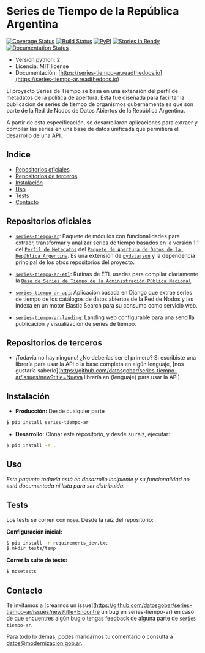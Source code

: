 
# Series de Tiempo de la República Argentina

[![Coverage Status](https://coveralls.io/repos/github/datosgobar/series-tiempo-ar/badge.svg?branch=master)](https://coveralls.io/github/datosgobar/series-tiempo-ar?branch=master)
[![Build Status](https://travis-ci.org/datosgobar/series-tiempo-ar.svg?branch=master)](https://travis-ci.org/datosgobar/series-tiempo-ar)
[![PyPI](https://badge.fury.io/py/series-tiempo-ar.svg)](http://badge.fury.io/py/series-tiempo-ar)
[![Stories in Ready](https://badge.waffle.io/datosgobar/series-tiempo-ar.png?label=ready&title=Ready)](https://waffle.io/datosgobar/series-tiempo-ar)
[![Documentation Status](http://readthedocs.org/projects/series-tiempo-ar/badge/?version=latest)](http://series-tiempo-ar.readthedocs.org/en/latest/?badge=latest)

* Versión python: 2
* Licencia: MIT license
* Documentación: [https://series-tiempo-ar.readthedocs.io](https://series-tiempo-ar.readthedocs.io)

El proyecto Series de Tiempo se basa en una extensión del perfil de metadatos de la política de apertura. Esta fue diseñada para facilitar la publicación de series de tiempo de organismos gubernamentales que son parte de la Red de Nodos de Datos Abiertos de la República Argentina.

A partir de esta especificación, se desarrollaron aplicaciones para extraer y compilar las series en una base de datos unificada que permitiera el desarrollo de una API.

<!-- START doctoc generated TOC please keep comment here to allow auto update -->
<!-- DON'T EDIT THIS SECTION, INSTEAD RE-RUN doctoc TO UPDATE -->

## Indice

- [Repositorios oficiales](#repositorios-oficiales)
- [Repositorios de terceros](#repositorios-de-terceros)
- [Instalación](#instalaci%C3%B3n)
- [Uso](#uso)
- [Tests](#tests)
- [Contacto](#contacto)

<!-- END doctoc generated TOC please keep comment here to allow auto update -->

## Repositorios oficiales

* [`series-tiempo-ar`](https://github.com/datosgobar/series-tiempo-ar): Paquete de módulos con funcionalidades para extraer, transformar y analizar series de tiempo basados en la versión 1.1 del [`Perfil de Metadatos`](http://paquete-apertura-datos.readthedocs.io/es/stable/guia_metadatos.html) del [`Paquete de Apertura de Datos de la República Argentina`](http://paquete-apertura-datos.readthedocs.io). Es una extensión de [`pydatajson`](https://github.com/datosgobar/pydatajson) y la dependencia principal de los otros repositorios del proyecto.

* [`series-tiempo-ar-etl`](https://github.com/datosgobar/series-tiempo-ar-etl): Rutinas de ETL usadas para compilar diariamente la [`Base de Series de Tiempo de la Administración Pública Nacional`](http://datos.gob.ar/dataset/base-series-tiempo-administracion-publica-nacional).

* [`series-tiempo-ar-api`](https://github.com/datosgobar/series-tiempo-ar-api): Aplicación basada en Django que extrae series de tiempo de los catálogos de datos abiertos de la Red de Nodos y las indexa en un motor Elastic Search para su consumo como servicio web.

* [`series-tiempo-ar-landing`](https://github.com/datosgobar/series-tiempo-ar-landing): Landing web configurable para una sencilla publicación y visualización de series de tiempo.

## Repositorios de terceros

* ¡Todavía no hay ninguno! ¿No deberías ser el primero? Si escribiste una librería para usar la API o la base completa en algún lenguaje, [nos gustaría saberlo](https://github.com/datosgobar/series-tiempo-ar/issues/new?title=Nueva librería en {lenguaje} para usar la API).

## Instalación

* **Producción:** Desde cualquier parte

```bash
$ pip install series-tiempo-ar
```

* **Desarrollo:** Clonar este repositorio, y desde su raíz, ejecutar:
```bash
$ pip install -e .
```

## Uso

*Este paquete todavía está en desarrollo incipiente y su funcionalidad no está documentada ni lista para ser distribuida.*

## Tests

Los tests se corren con `nose`. Desde la raíz del repositorio:

**Configuración inicial:**

```bash
$ pip install -r requirements_dev.txt
$ mkdir tests/temp
```

**Correr la suite de tests:**

```bash
$ nosetests
```

## Contacto

Te invitamos a [crearnos un issue](https://github.com/datosgobar/series-tiempo-ar/issues/new?title=Encontre un bug en series-tiempo-ar) en caso de que encuentres algún bug o tengas feedback de alguna parte de `series-tiempo-ar`.

Para todo lo demás, podés mandarnos tu comentario o consulta a [datos@modernizacion.gob.ar](mailto:datos@modernizacion.gob.ar).
